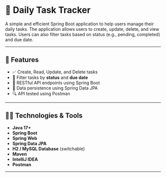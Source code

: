 # 📝 Daily Task Tracker

A simple and efficient Spring Boot application to help users manage their daily tasks. The application allows users to create, update, delete, and view tasks. Users can also filter tasks based on status (e.g., pending, completed) and due date.

---

## 🚀 Features

- ✅ Create, Read, Update, and Delete tasks
- 📅 Filter tasks by **status** and **due date**
- 🔗 RESTful API endpoints using Spring Boot
- 💾 Data persistence using Spring Data JPA
- 🔍 API tested using Postman

---

## 🧑‍💻 Technologies & Tools

- **Java 17+**
- **Spring Boot**
- **Spring Web**
- **Spring Data JPA**
- **H2 / MySQL Database** (switchable)
- **Maven**
- **IntelliJ IDEA**
- **Postman**

---
